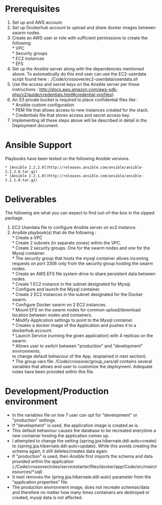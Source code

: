 Prerequisites
=============
1) Set up and AWS account.
2) Set up Dockerhub account to upload and share docker images between swarm nodes.
3) Create an AWS user or role with sufficient permissions to create the following:         
       * VPC     
       * Security groups    
       * EC2 instances    
       * EFS    
4) Set up the Ansible server along with the dependencies mentioned above. To automatically do this end user can use the EC2-userdata script found here : ./Code/crossover/ec2-userdata/userdata.sh      
5) Use the access and secret keys on the Ansible server per these instructions : http://docs.aws.amazon.com/aws-sdk-php/v2/guide/credentials.html#credential-profiles).     
6) An S3 private bucket is required to place confidential files like :       
       * Ansible custom configuration     
       * PEM file that allows access to new instances created for the stack.     
       * Credentials file that stores access and secret access key.     
7) Implementing all these steps above will be described in detail in the Deployment document.     


Ansible Support
================
Playbooks have been tested on the following Ansible versions.      

    * [Ansible 2.2.2.0](http://releases.ansible.com/ansible/ansible-2.2.2.0.tar.gz)      
    * [Ansible 2.2.1.0](http://releases.ansible.com/ansible/ansible-2.2.1.0.tar.gz)       


Deliverables
=============
The following are what you can expect to find out-of-the-box in the zipped package.     

1) EC2 Userdata file to configure Ansible server on ec2 instance.      
2) Ansible playbook(s) that do the following :     
       * Create a VPC      
       * Create 2 subnets (in separate zones) within the VPC.     
       * Create 2 security groups. One for the swarm nodes and one for the Mysql container.      
       * The security group that hosts the mysql container allows incoming requests on port 3306 only from the security group hosting the swarm nodes.     
       * Create an AWS EFS file system drive to share persistent data between nodes.     
       * Create 1 EC2 instance in the subnet designated for Mysql.       
       * Configure and launch the Mysql container.       
       * Create 2 EC2 instances in the subnet designated for the Docker swarm.        
       * Configure Docker swarm on 2 EC2 instances.        
       * Mount EFS on the swarm nodes for common upload/download location between nodes and containers.       
       * Modify Application settings to point to the Mysql container.        
       * Creates a docker image of the Application and pushes it to a dockerhub account.        
       * Launch Service (running the given application) with 4 replicas on the swarm.        
       * Allows user to switch between "production" and "development" environments.          
         to change default behaviour of the App. (explained in next section).          
       * The group vars file ./Code/crossover/group_vars/all contains several variables that allows end user to customize the  deployment. Adequate notes have been provided within this file.      


Development/Production environment
==================================    
* In the variables file on line 7 user can opt for "development" or "production" settings.       
* If "development" is used, the application image is created as is.              
* This default behaviour causes the database to be recreated everytime a new container hosting the application comes up.      
* I attempted to change the setting {spring.jpa.hibernate.ddl-auto=create} to {spring.jpa.hibernate.ddl-auto=update}. While this avoids creating the schema again, it still deletes/creates data again.          
* If "production" is used, then Ansible first imports the schema and data provided within the application (./Code/crossover/roles/servicestarter/files/docker/app/Code/src/main/resources/*.sql)        
* It next removes the {pring.jpa.hibernate.ddl-auto} parameter from the "application.properties" file.            
* The production environment image, does not recreate schemas/data and therefore no matter how many
  times containers are destroyed or created, mysql data is not affected.          
